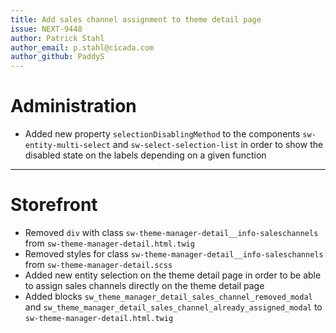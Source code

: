 ```yaml
---
title: Add sales channel assignment to theme detail page
issue: NEXT-9448
author: Patrick Stahl
author_email: p.stahl@cicada.com 
author_github: PaddyS
---
```

# Administration
* Added new property `selectionDisablingMethod` to the components `sw-entity-multi-select` and `sw-select-selection-list` in order to show the disabled state on the labels depending on a given function
___
# Storefront
* Removed `div` with class `sw-theme-manager-detail__info-saleschannels` from `sw-theme-manager-detail.html.twig`
* Removed styles for class `sw-theme-manager-detail__info-saleschannels` from `sw-theme-manager-detail.scss`
* Added new entity selection on the theme detail page in order to be able to assign sales channels directly on the theme detail page
* Added blocks `sw_theme_manager_detail_sales_channel_removed_modal` and `sw_theme_manager_detail_sales_channel_already_assigned_modal` to `sw-theme-manager-detail.html.twig` 
